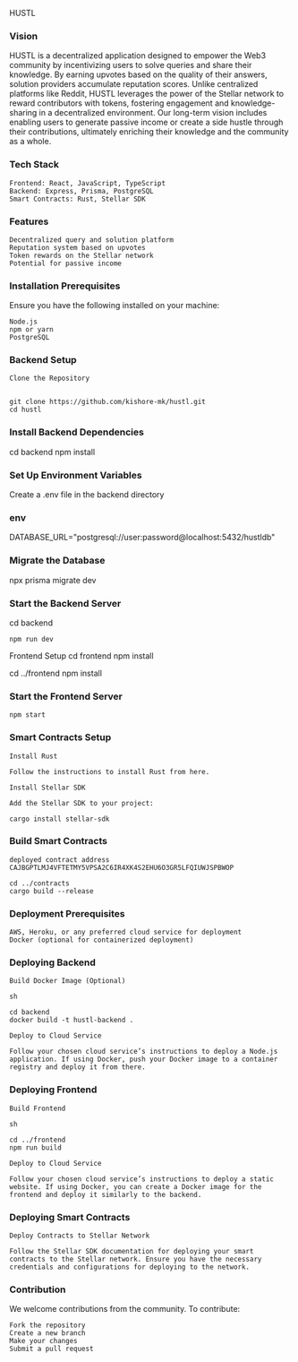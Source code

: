 HUSTL
### Vision

HUSTL is a decentralized application designed to empower the Web3 community by incentivizing users to solve queries and share their knowledge. By earning upvotes based on the quality of their answers, solution providers accumulate reputation scores. Unlike centralized platforms like Reddit, HUSTL leverages the power of the Stellar network to reward contributors with tokens, fostering engagement and knowledge-sharing in a decentralized environment. Our long-term vision includes enabling users to generate passive income or create a side hustle through their contributions, ultimately enriching their knowledge and the community as a whole.
### Tech Stack

    Frontend: React, JavaScript, TypeScript
    Backend: Express, Prisma, PostgreSQL
    Smart Contracts: Rust, Stellar SDK

### Features

    Decentralized query and solution platform
    Reputation system based on upvotes
    Token rewards on the Stellar network
    Potential for passive income

### Installation Prerequisites

Ensure you have the following installed on your machine:

    Node.js
    npm or yarn
    PostgreSQL

### Backend Setup

    Clone the Repository


    git clone https://github.com/kishore-mk/hustl.git
    cd hustl

### Install Backend Dependencies


cd backend
npm install

### Set Up Environment Variables

Create a .env file in the backend directory

### env

DATABASE_URL="postgresql://user:password@localhost:5432/hustldb"

### Migrate the Database


npx prisma migrate dev 

### Start the Backend Server

 cd backend

    npm run dev

Frontend Setup
    cd frontend
    npm install

cd ../frontend
npm install

### Start the Frontend Server

    

    npm start

### Smart Contracts Setup

    Install Rust

    Follow the instructions to install Rust from here.

    Install Stellar SDK

    Add the Stellar SDK to your project:

    cargo install stellar-sdk

### Build Smart Contracts
    deployed contract address CAJBGPTLMJ4VFTETMY5VPSA2C6IR4XK4S2EHU6O3GR5LFQIUWJSPBWOP

    cd ../contracts
    cargo build --release

### Deployment Prerequisites

    AWS, Heroku, or any preferred cloud service for deployment
    Docker (optional for containerized deployment)

### Deploying Backend

    Build Docker Image (Optional)

    sh

    cd backend
    docker build -t hustl-backend .

    Deploy to Cloud Service

    Follow your chosen cloud service’s instructions to deploy a Node.js application. If using Docker, push your Docker image to a container registry and deploy it from there.

### Deploying Frontend

    Build Frontend

    sh

    cd ../frontend
    npm run build

    Deploy to Cloud Service

    Follow your chosen cloud service’s instructions to deploy a static website. If using Docker, you can create a Docker image for the frontend and deploy it similarly to the backend.

### Deploying Smart Contracts

    Deploy Contracts to Stellar Network

    Follow the Stellar SDK documentation for deploying your smart contracts to the Stellar network. Ensure you have the necessary credentials and configurations for deploying to the network.

### Contribution

We welcome contributions from the community. To contribute:

    Fork the repository
    Create a new branch
    Make your changes
    Submit a pull request